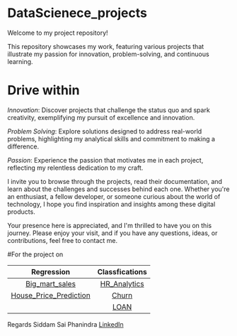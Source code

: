 # DataScienece_projects

Welcome to my project repository! 

This repository showcases my work, featuring various projects that illustrate my passion for innovation, problem-solving, and continuous learning.

# Drive within

*Innovation*: Discover projects that challenge the status quo and spark creativity, exemplifying my pursuit of excellence and innovation.

*Problem Solving*: Explore solutions designed to address real-world problems, highlighting my analytical skills and commitment to making a difference.

*Passion*: Experience the passion that motivates me in each project, reflecting my relentless dedication to my craft.

I invite you to browse through the projects, read their documentation, and learn about the challenges and successes behind each one. Whether you're an enthusiast, a fellow developer, or someone curious about the world of technology, I hope you find inspiration and insights among these digital products.

Your presence here is appreciated, and I'm thrilled to have you on this journey. Please enjoy your visit, and if you have any questions, ideas, or contributions, feel free to contact me.

#For the project on 

|Regression|Classfications |
|:----------:|:----------:|
|[Big_mart_sales](https://github.com/PhaniTHOR/Capstone_Project_1_on_Big_Mart_Scales/tree/main)|[HR_Analytics](https://github.com/PhaniTHOR/HR_Analytics)|
|[House_Price_Prediction](https://github.com/PhaniTHOR/House_Price_Prediction)|[Churn](https://github.com/PhaniTHOR/Telecom_Churn)|
||[LOAN](https://github.com/PhaniTHOR/Loan)|



Regards Siddam Sai Phanindra  [LinkedIn](https://www.linkedin.com/in/sai-phanindra-siddam-112bb2289)
